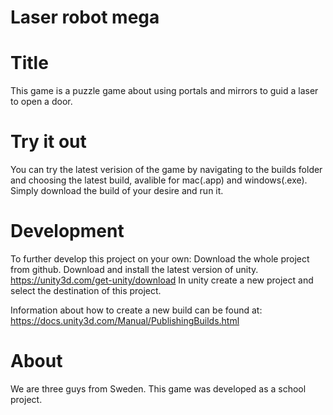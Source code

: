 # Laser robot mega

# Title

This game is a puzzle game about using portals and mirrors to guid a laser to open a door.

# Try it out

You can try the latest verision of the game by navigating to the  builds folder and choosing the latest build, avalible for mac(.app) and windows(.exe). Simply download the build of your desire and run it.

# Development

To further develop this project on your own:
Download the whole project from github.
Download and install the latest version of unity.
https://unity3d.com/get-unity/download
In unity create a new project and select the destination of this project.

Information about how to create a new build can be found at:
https://docs.unity3d.com/Manual/PublishingBuilds.html



# About
We are three guys from Sweden. This game was developed as a school project.


